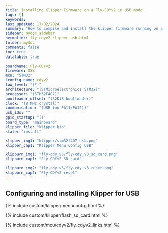 ```yaml
---
title: Installing Klipper Firmware on a Fly-CDYv2 in USB mode
tags: []
keywords: 
last_updated: 17/02/2024
summary: "How to compile and install the klipper firmware running on a Fly-CDYv2 in USB mode"
sidebar: mydoc_sidebar
permalink: fly_cdyv2_klipper_usb.html
folder: mydoc
comments: false
toc: true
datatable: true

boardname: Fly-CDYv2
firmware: USB
mcu: "STM32"
kconfig_name: cdyv2
low_level: "[*]"
architecture: "(STMicroelectronics STM32)"
processor: "(STM32F407)"
bootloader_offset: "(32KiB bootloader)"
clock: "(8 MHz crystal)"
communication: "(USB (on PA11/PA12))"
usb_ids: ""
gpio_startup: "()"
board_type: "mainboard"
klipper_file: "klipper.bin"
state: "install"

klipper_img1: "klipper/stm32f407_usb.png"
klipper_cap1: "Klipper Menu Config USB"

klipburn_img1: "fly-cdy_v3/fly-cdy_v3_sd_card.png"
klipburn_cap1: "FLy-CDYv2 SD card"

klipburn_img2: "fly-cdy_v3/fly-cdy_v3_reset.png"
klipburn_cap2: "Fly-CDYv2 reset"
---
```


## Configuring and installing Klipper for USB

{% include custom/klipper/menuconfig.html %}

{% include custom/klipper/flash_sd_card.html %}

{% include custom/mcu/cdyv2/fly_cdyv2_links.html %}
